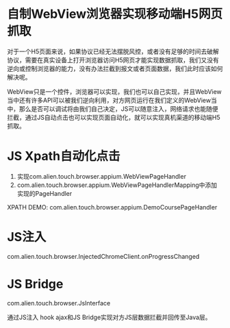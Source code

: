 # 自制WebView浏览器实现移动端H5网页抓取

对于一个H5页面来说，如果协议已经无法摆脱风控，或者没有足够的时间去破解协议，需要在真实设备上打开浏览器访问H5网页才能实现数据抓取，我们又没有逆向或控制浏览器的能力，没有办法拦截到报文或者页面数据，我们此时应该如何解决呢。

WebView只是一个控件，浏览器可以实现，我们也可以自己实现，并且WebView当中还有许多API可以被我们逆向利用，对方网页运行在我们定义的WebView当中，那么是否可以调试将由我们自己决定，JS可以随意注入，网络请求也能随便拦截，通过JS自动点击也可以实现页面自动化，就可以实现真机渠道的移动端H5抓取。

# JS Xpath自动化点击

1. 实现com.alien.touch.browser.appium.WebViewPageHandler
2. com.alien.touch.browser.appium.WebViewPageHandlerMapping中添加实现的PageHandler

XPATH DEMO: com.alien.touch.browser.appium.DemoCoursePageHandler

# JS注入
com.alien.touch.browser.InjectedChromeClient.onProgressChanged

# JS Bridge
com.alien.touch.browser.JsInterface

通过JS注入 hook ajax和JS Bridge实现对方JS层数据拦截并回传至Java层。
